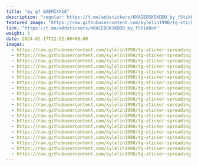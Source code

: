 ```yaml
---
title: "my gf @AEMIXX1E"
description: "regular: https://t.me/addstickers/KKAIEOSKSKDDO_by_fStikBot"
featured_image: "https://raw.githubusercontent.com/kylelin1998/tg-sticker-spreading-worldwide-images/main/img/a62e683a-1e00-46bc-87bb-9a011f8a8676.jpg"
link: "https://t.me/addstickers/KKAIEOSKSKDDO_by_fStikBot"
weight: 3
date: 2024-01-17T22:52:00+08:00
images:
  - https://raw.githubusercontent.com/kylelin1998/tg-sticker-spreading-worldwide-images/main/img/a62e683a-1e00-46bc-87bb-9a011f8a8676.jpg
  - https://raw.githubusercontent.com/kylelin1998/tg-sticker-spreading-worldwide-images/main/img/9cff05c0-02d2-4117-998a-9d4dccaf5588.jpg
  - https://raw.githubusercontent.com/kylelin1998/tg-sticker-spreading-worldwide-images/main/img/d64794e2-a2e7-4d0f-936f-6fcc10626233.jpg
  - https://raw.githubusercontent.com/kylelin1998/tg-sticker-spreading-worldwide-images/main/img/05cb37d0-bc8d-4dcf-b83a-e3b2e6c6bfcc.jpg
  - https://raw.githubusercontent.com/kylelin1998/tg-sticker-spreading-worldwide-images/main/img/d28d59f8-172c-4f78-96d0-205d11a01b2b.jpg
  - https://raw.githubusercontent.com/kylelin1998/tg-sticker-spreading-worldwide-images/main/img/b119bc70-3515-4f0c-acc9-0b35517c9562.jpg
  - https://raw.githubusercontent.com/kylelin1998/tg-sticker-spreading-worldwide-images/main/img/ab6d1596-b09b-4f87-b646-639c7038495e.jpg
  - https://raw.githubusercontent.com/kylelin1998/tg-sticker-spreading-worldwide-images/main/img/dcd09eec-5d59-4f48-a2b2-3376506c1690.jpg
  - https://raw.githubusercontent.com/kylelin1998/tg-sticker-spreading-worldwide-images/main/img/f04eb200-703e-4d8b-983f-a31e9951f418.jpg
  - https://raw.githubusercontent.com/kylelin1998/tg-sticker-spreading-worldwide-images/main/img/fe9cc473-7520-4d1c-b5eb-37b1c944b499.jpg
  - https://raw.githubusercontent.com/kylelin1998/tg-sticker-spreading-worldwide-images/main/img/5dcacd28-6251-4194-8b4d-dec8751c0ef9.jpg
  - https://raw.githubusercontent.com/kylelin1998/tg-sticker-spreading-worldwide-images/main/img/d4a293f9-4c98-4a19-a042-2f21d8c0af72.jpg
  - https://raw.githubusercontent.com/kylelin1998/tg-sticker-spreading-worldwide-images/main/img/c4193d2a-ac82-4447-97f5-7b7a3973d2ff.jpg
  - https://raw.githubusercontent.com/kylelin1998/tg-sticker-spreading-worldwide-images/main/img/7a61fff4-e8f3-40b3-9355-0623e44add90.jpg
  - https://raw.githubusercontent.com/kylelin1998/tg-sticker-spreading-worldwide-images/main/img/250ec1e8-679f-447c-bcfe-fe8ee64c6a27.jpg
  - https://raw.githubusercontent.com/kylelin1998/tg-sticker-spreading-worldwide-images/main/img/6bb82945-b0c2-4f6a-82cd-fa4d74ad6ac8.jpg
  - https://raw.githubusercontent.com/kylelin1998/tg-sticker-spreading-worldwide-images/main/img/c1701443-8f4d-4439-bca6-d24d0cad1fdd.jpg
  - https://raw.githubusercontent.com/kylelin1998/tg-sticker-spreading-worldwide-images/main/img/c5f4cbf9-a245-476f-a1c1-cb2b710b0ad1.jpg
  - https://raw.githubusercontent.com/kylelin1998/tg-sticker-spreading-worldwide-images/main/img/b56e2894-88e8-4fa3-99de-5027184b05b6.jpg
  - https://raw.githubusercontent.com/kylelin1998/tg-sticker-spreading-worldwide-images/main/img/fb939b03-a6c7-458a-9163-6018a8fd6c37.jpg
---
```

